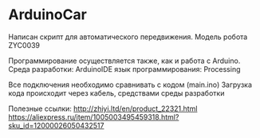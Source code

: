 # ArduinoCar
Написан скрипт для автоматического передвижения. Модель робота ZYC0039

Программирование осуществляется также, как и работа с Arduino.
Среда разработки: ArduinoIDE
язык программирования: Processing

Все подключения необходимо сравнивать с кодом (main.ino)
Загрузка кода происходит через кабель, средствами среды разработки

Полезные ссылки:
http://zhiyi.ltd/en/product_22321.html
https://aliexpress.ru/item/1005003495459318.html?sku_id=12000026050432517